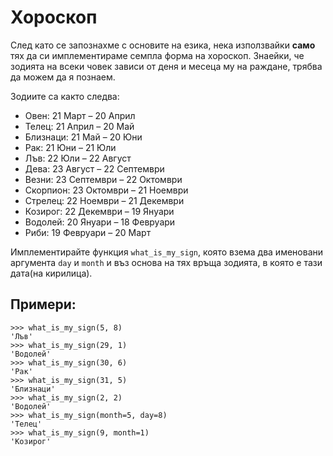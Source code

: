 # Хороскоп

След като се запознахме с основите на езика, нека използвайки __само__ тях да си имплементираме
семпла форма на хороскоп. Знаейки, че зодията на всеки човек зависи от деня и месеца му на раждане, трябва да
можем да я познаем.

Зодиите са както следва:
* Овен: 21 Март – 20 Април
* Телец: 21 Април – 20 Май
* Близнаци: 21 Май – 20 Юни
* Рак: 21 Юни – 21 Юли
* Лъв: 22 Юли – 22 Август
* Дева: 23 Август – 22 Септември
* Везни: 23 Септември – 22 Октомври
* Скорпион: 23 Октомври – 21 Ноември
* Стрелец: 22 Ноември – 21 Декември
* Козирог: 22 Декември – 19 Януари
* Водолей: 20 Януари – 18 Февруари
* Риби: 19 Февруари – 20 Март

Имплементирайте функция `what_is_my_sign`, която взема два именовани аргумента `day` и `month`
и въз основа на тях връща зодията, в която е тази дата(на кирилица).

## Примери:

	>>> what_is_my_sign(5, 8)
	'Лъв'
	>>> what_is_my_sign(29, 1)
	'Водолей'
	>>> what_is_my_sign(30, 6)
	'Рак'
	>>> what_is_my_sign(31, 5)
	'Близнаци'
	>>> what_is_my_sign(2, 2)
	'Водолей'
	>>> what_is_my_sign(month=5, day=8)
	'Телец'
	>>> what_is_my_sign(9, month=1)
	'Козирог'

